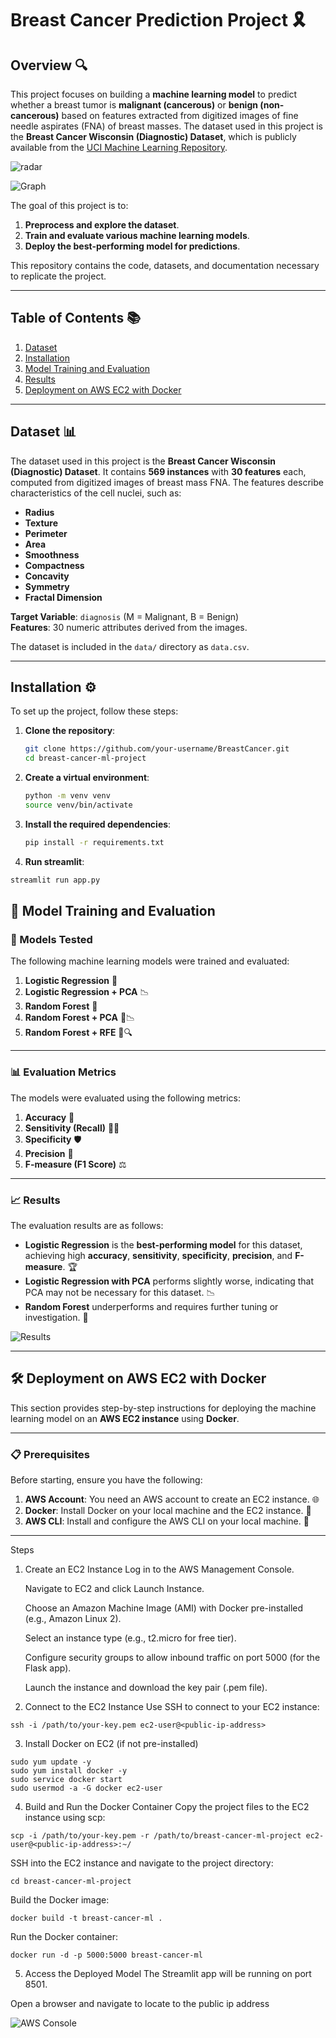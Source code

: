 # Breast Cancer Prediction Project 🎗️
## Overview 🔍

This project focuses on building a **machine learning model** to predict whether a breast tumor is **malignant (cancerous)** or **benign (non-cancerous)** based on features extracted from digitized images of fine needle aspirates (FNA) of breast masses. The dataset used in this project is the **Breast Cancer Wisconsin (Diagnostic) Dataset**, which is publicly available from the [UCI Machine Learning Repository](https://archive.ics.uci.edu/ml/datasets/Breast+Cancer+Wisconsin+(Diagnostic)).

![radar](radar.png)

![Graph](3dgraph.png)

The goal of this project is to:

1. **Preprocess and explore the dataset**.
2. **Train and evaluate various machine learning models**.
3. **Deploy the best-performing model for predictions**.

This repository contains the code, datasets, and documentation necessary to replicate the project.

---

## Table of Contents 📚

1. [Dataset](#dataset)
2. [Installation](#installation)
3. [Model Training and Evaluation](#model-training-and-evaluation)
4. [Results](#results)
5. [Deployment on AWS EC2 with Docker](#deployment-on-aws-ec2-with-docker)

---

## Dataset 📊

The dataset used in this project is the **Breast Cancer Wisconsin (Diagnostic) Dataset**. It contains **569 instances** with **30 features** each, computed from digitized images of breast mass FNA. The features describe characteristics of the cell nuclei, such as:

- **Radius**
- **Texture**
- **Perimeter**
- **Area**
- **Smoothness**
- **Compactness**
- **Concavity**
- **Symmetry**
- **Fractal Dimension**

**Target Variable**: `diagnosis` (M = Malignant, B = Benign)  
**Features**: 30 numeric attributes derived from the images.

The dataset is included in the `data/` directory as `data.csv`.

---

## Installation ⚙️

To set up the project, follow these steps:

1. **Clone the repository**:
   ```bash
   git clone https://github.com/your-username/BreastCancer.git
   cd breast-cancer-ml-project
2. **Create a virtual environment**:
   ```bash
   python -m venv venv
   source venv/bin/activate
3. **Install the required dependencies**:
   ```bash
   pip install -r requirements.txt
   
4. **Run streamlit**:
  ```bash
  streamlit run app.py
  ```

## 🚀 Model Training and Evaluation

### 🧠 Models Tested
The following machine learning models were trained and evaluated:

1. **Logistic Regression** 🧮
2. **Logistic Regression + PCA** 📉
3. **Random Forest** 🌳
4. **Random Forest + PCA** 🌳📉
5. **Random Forest + RFE** 🌳🔍

---

### 📊 Evaluation Metrics
The models were evaluated using the following metrics:

1. **Accuracy** 🎯
2. **Sensitivity (Recall)** 🕵️‍♂️
3. **Specificity** 🛡️
4. **Precision** 📏
5. **F-measure (F1 Score)** ⚖️

---

### 📈 Results
The evaluation results are as follows:

- **Logistic Regression** is the **best-performing model** for this dataset, achieving high **accuracy**, **sensitivity**, **specificity**, **precision**, and **F-measure**. 🏆
- **Logistic Regression with PCA** performs slightly worse, indicating that PCA may not be necessary for this dataset. 📉
- **Random Forest** underperforms and requires further tuning or investigation. 🔧

![Results](result.png)

---

## 🛠️ Deployment on AWS EC2 with Docker
This section provides step-by-step instructions for deploying the machine learning model on an **AWS EC2 instance** using **Docker**.

---

### 📋 Prerequisites
Before starting, ensure you have the following:

1. **AWS Account**: You need an AWS account to create an EC2 instance. 🌐
2. **Docker**: Install Docker on your local machine and the EC2 instance. 🐳
3. **AWS CLI**: Install and configure the AWS CLI on your local machine. 🔧

---

Steps
1. Create an EC2 Instance
   Log in to the AWS Management Console.
   
   Navigate to EC2 and click Launch Instance.
   
   Choose an Amazon Machine Image (AMI) with Docker pre-installed (e.g., Amazon Linux 2).
   
   Select an instance type (e.g., t2.micro for free tier).
   
   Configure security groups to allow inbound traffic on port 5000 (for the Flask app).
   
   Launch the instance and download the key pair (.pem file).

2. Connect to the EC2 Instance
Use SSH to connect to your EC2 instance:
```
ssh -i /path/to/your-key.pem ec2-user@<public-ip-address>
```
3. Install Docker on EC2 (if not pre-installed)
```
sudo yum update -y
sudo yum install docker -y
sudo service docker start
sudo usermod -a -G docker ec2-user
```
4. Build and Run the Docker Container
Copy the project files to the EC2 instance using scp:
```
scp -i /path/to/your-key.pem -r /path/to/breast-cancer-ml-project ec2-user@<public-ip-address>:~/
```
SSH into the EC2 instance and navigate to the project directory:
```
cd breast-cancer-ml-project
```
Build the Docker image:
```
docker build -t breast-cancer-ml .
```
Run the Docker container:
```
docker run -d -p 5000:5000 breast-cancer-ml
```
5. Access the Deployed Model
The Streamlit app will be running on port 8501.

Open a browser and navigate to locate to the public ip address

![AWS Console](awsCli.png)

